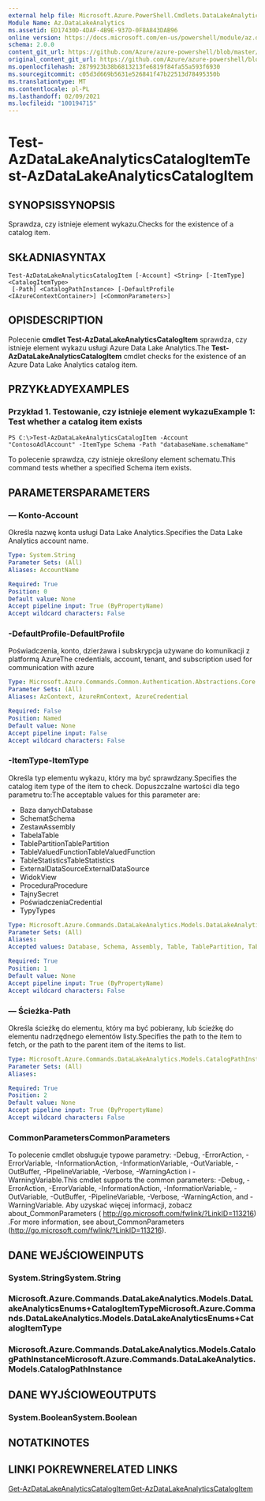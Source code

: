 ```yaml
---
external help file: Microsoft.Azure.PowerShell.Cmdlets.DataLakeAnalytics.dll-Help.xml
Module Name: Az.DataLakeAnalytics
ms.assetid: ED17430D-4DAF-4B9E-937D-0F8A843DAB96
online version: https://docs.microsoft.com/en-us/powershell/module/az.datalakeanalytics/test-azdatalakeanalyticscatalogitem
schema: 2.0.0
content_git_url: https://github.com/Azure/azure-powershell/blob/master/src/DataLakeAnalytics/DataLakeAnalytics/help/Test-AzDataLakeAnalyticsCatalogItem.md
original_content_git_url: https://github.com/Azure/azure-powershell/blob/master/src/DataLakeAnalytics/DataLakeAnalytics/help/Test-AzDataLakeAnalyticsCatalogItem.md
ms.openlocfilehash: 2879923b38b6813213fe6819f84fa55a593f6930
ms.sourcegitcommit: c05d3d669b5631e526841f47b22513d78495350b
ms.translationtype: MT
ms.contentlocale: pl-PL
ms.lasthandoff: 02/09/2021
ms.locfileid: "100194715"
---
```

# <span data-ttu-id="bb54f-101">Test-AzDataLakeAnalyticsCatalogItem</span><span class="sxs-lookup"><span data-stu-id="bb54f-101">Test-AzDataLakeAnalyticsCatalogItem</span></span>

## <span data-ttu-id="bb54f-102">SYNOPSIS</span><span class="sxs-lookup"><span data-stu-id="bb54f-102">SYNOPSIS</span></span>
<span data-ttu-id="bb54f-103">Sprawdza, czy istnieje element wykazu.</span><span class="sxs-lookup"><span data-stu-id="bb54f-103">Checks for the existence of a catalog item.</span></span>

## <span data-ttu-id="bb54f-104">SKŁADNIA</span><span class="sxs-lookup"><span data-stu-id="bb54f-104">SYNTAX</span></span>

```
Test-AzDataLakeAnalyticsCatalogItem [-Account] <String> [-ItemType] <CatalogItemType>
 [-Path] <CatalogPathInstance> [-DefaultProfile <IAzureContextContainer>] [<CommonParameters>]
```

## <span data-ttu-id="bb54f-105">OPIS</span><span class="sxs-lookup"><span data-stu-id="bb54f-105">DESCRIPTION</span></span>
<span data-ttu-id="bb54f-106">Polecenie **cmdlet Test-AzDataLakeAnalyticsCatalogItem** sprawdza, czy istnieje element wykazu usługi Azure Data Lake Analytics.</span><span class="sxs-lookup"><span data-stu-id="bb54f-106">The **Test-AzDataLakeAnalyticsCatalogItem** cmdlet checks for the existence of an Azure Data Lake Analytics catalog item.</span></span>

## <span data-ttu-id="bb54f-107">PRZYKŁADY</span><span class="sxs-lookup"><span data-stu-id="bb54f-107">EXAMPLES</span></span>

### <span data-ttu-id="bb54f-108">Przykład 1. Testowanie, czy istnieje element wykazu</span><span class="sxs-lookup"><span data-stu-id="bb54f-108">Example 1: Test whether a catalog item exists</span></span>
```
PS C:\>Test-AzDataLakeAnalyticsCatalogItem -Account "ContosoAdlAccount" -ItemType Schema -Path "databaseName.schemaName"
```

<span data-ttu-id="bb54f-109">To polecenie sprawdza, czy istnieje określony element schematu.</span><span class="sxs-lookup"><span data-stu-id="bb54f-109">This command tests whether a specified Schema item exists.</span></span>

## <span data-ttu-id="bb54f-110">PARAMETERS</span><span class="sxs-lookup"><span data-stu-id="bb54f-110">PARAMETERS</span></span>

### <span data-ttu-id="bb54f-111">— Konto</span><span class="sxs-lookup"><span data-stu-id="bb54f-111">-Account</span></span>
<span data-ttu-id="bb54f-112">Określa nazwę konta usługi Data Lake Analytics.</span><span class="sxs-lookup"><span data-stu-id="bb54f-112">Specifies the Data Lake Analytics account name.</span></span>

```yaml
Type: System.String
Parameter Sets: (All)
Aliases: AccountName

Required: True
Position: 0
Default value: None
Accept pipeline input: True (ByPropertyName)
Accept wildcard characters: False
```

### <span data-ttu-id="bb54f-113">-DefaultProfile</span><span class="sxs-lookup"><span data-stu-id="bb54f-113">-DefaultProfile</span></span>
<span data-ttu-id="bb54f-114">Poświadczenia, konto, dzierżawa i subskrypcja używane do komunikacji z platformą Azure</span><span class="sxs-lookup"><span data-stu-id="bb54f-114">The credentials, account, tenant, and subscription used for communication with azure</span></span>

```yaml
Type: Microsoft.Azure.Commands.Common.Authentication.Abstractions.Core.IAzureContextContainer
Parameter Sets: (All)
Aliases: AzContext, AzureRmContext, AzureCredential

Required: False
Position: Named
Default value: None
Accept pipeline input: False
Accept wildcard characters: False
```

### <span data-ttu-id="bb54f-115">-ItemType</span><span class="sxs-lookup"><span data-stu-id="bb54f-115">-ItemType</span></span>
<span data-ttu-id="bb54f-116">Określa typ elementu wykazu, który ma być sprawdzany.</span><span class="sxs-lookup"><span data-stu-id="bb54f-116">Specifies the catalog item type of the item to check.</span></span>
<span data-ttu-id="bb54f-117">Dopuszczalne wartości dla tego parametru to:</span><span class="sxs-lookup"><span data-stu-id="bb54f-117">The acceptable values for this parameter are:</span></span>
- <span data-ttu-id="bb54f-118">Baza danych</span><span class="sxs-lookup"><span data-stu-id="bb54f-118">Database</span></span>
- <span data-ttu-id="bb54f-119">Schemat</span><span class="sxs-lookup"><span data-stu-id="bb54f-119">Schema</span></span>
- <span data-ttu-id="bb54f-120">Zestaw</span><span class="sxs-lookup"><span data-stu-id="bb54f-120">Assembly</span></span>
- <span data-ttu-id="bb54f-121">Tabela</span><span class="sxs-lookup"><span data-stu-id="bb54f-121">Table</span></span>
- <span data-ttu-id="bb54f-122">TablePartition</span><span class="sxs-lookup"><span data-stu-id="bb54f-122">TablePartition</span></span>
- <span data-ttu-id="bb54f-123">TableValuedFunction</span><span class="sxs-lookup"><span data-stu-id="bb54f-123">TableValuedFunction</span></span>
- <span data-ttu-id="bb54f-124">TableStatistics</span><span class="sxs-lookup"><span data-stu-id="bb54f-124">TableStatistics</span></span>
- <span data-ttu-id="bb54f-125">ExternalDataSource</span><span class="sxs-lookup"><span data-stu-id="bb54f-125">ExternalDataSource</span></span>
- <span data-ttu-id="bb54f-126">Widok</span><span class="sxs-lookup"><span data-stu-id="bb54f-126">View</span></span>
- <span data-ttu-id="bb54f-127">Procedura</span><span class="sxs-lookup"><span data-stu-id="bb54f-127">Procedure</span></span>
- <span data-ttu-id="bb54f-128">Tajny</span><span class="sxs-lookup"><span data-stu-id="bb54f-128">Secret</span></span>
- <span data-ttu-id="bb54f-129">Poświadczenia</span><span class="sxs-lookup"><span data-stu-id="bb54f-129">Credential</span></span>
- <span data-ttu-id="bb54f-130">Typy</span><span class="sxs-lookup"><span data-stu-id="bb54f-130">Types</span></span>

```yaml
Type: Microsoft.Azure.Commands.DataLakeAnalytics.Models.DataLakeAnalyticsEnums+CatalogItemType
Parameter Sets: (All)
Aliases:
Accepted values: Database, Schema, Assembly, Table, TablePartition, TableValuedFunction, TableStatistics, ExternalDataSource, View, Procedure, Secret, Credential, Types, Package

Required: True
Position: 1
Default value: None
Accept pipeline input: True (ByPropertyName)
Accept wildcard characters: False
```

### <span data-ttu-id="bb54f-131">— Ścieżka</span><span class="sxs-lookup"><span data-stu-id="bb54f-131">-Path</span></span>
<span data-ttu-id="bb54f-132">Określa ścieżkę do elementu, który ma być pobierany, lub ścieżkę do elementu nadrzędnego elementów listy.</span><span class="sxs-lookup"><span data-stu-id="bb54f-132">Specifies the path to the item to fetch, or the path to the parent item of the items to list.</span></span>

```yaml
Type: Microsoft.Azure.Commands.DataLakeAnalytics.Models.CatalogPathInstance
Parameter Sets: (All)
Aliases:

Required: True
Position: 2
Default value: None
Accept pipeline input: True (ByPropertyName)
Accept wildcard characters: False
```

### <span data-ttu-id="bb54f-133">CommonParameters</span><span class="sxs-lookup"><span data-stu-id="bb54f-133">CommonParameters</span></span>
<span data-ttu-id="bb54f-134">To polecenie cmdlet obsługuje typowe parametry: -Debug, -ErrorAction, -ErrorVariable, -InformationAction, -InformationVariable, -OutVariable, -OutBuffer, -PipelineVariable, -Verbose, -WarningAction i -WarningVariable.</span><span class="sxs-lookup"><span data-stu-id="bb54f-134">This cmdlet supports the common parameters: -Debug, -ErrorAction, -ErrorVariable, -InformationAction, -InformationVariable, -OutVariable, -OutBuffer, -PipelineVariable, -Verbose, -WarningAction, and -WarningVariable.</span></span> <span data-ttu-id="bb54f-135">Aby uzyskać więcej informacji, zobacz about_CommonParameters ( http://go.microsoft.com/fwlink/?LinkID=113216) .</span><span class="sxs-lookup"><span data-stu-id="bb54f-135">For more information, see about_CommonParameters (http://go.microsoft.com/fwlink/?LinkID=113216).</span></span>

## <span data-ttu-id="bb54f-136">DANE WEJŚCIOWE</span><span class="sxs-lookup"><span data-stu-id="bb54f-136">INPUTS</span></span>

### <span data-ttu-id="bb54f-137">System.String</span><span class="sxs-lookup"><span data-stu-id="bb54f-137">System.String</span></span>

### <span data-ttu-id="bb54f-138">Microsoft.Azure.Commands.DataLakeAnalytics.Models.DataLakeAnalyticsEnums+CatalogItemType</span><span class="sxs-lookup"><span data-stu-id="bb54f-138">Microsoft.Azure.Commands.DataLakeAnalytics.Models.DataLakeAnalyticsEnums+CatalogItemType</span></span>

### <span data-ttu-id="bb54f-139">Microsoft.Azure.Commands.DataLakeAnalytics.Models.CatalogPathInstance</span><span class="sxs-lookup"><span data-stu-id="bb54f-139">Microsoft.Azure.Commands.DataLakeAnalytics.Models.CatalogPathInstance</span></span>

## <span data-ttu-id="bb54f-140">DANE WYJŚCIOWE</span><span class="sxs-lookup"><span data-stu-id="bb54f-140">OUTPUTS</span></span>

### <span data-ttu-id="bb54f-141">System.Boolean</span><span class="sxs-lookup"><span data-stu-id="bb54f-141">System.Boolean</span></span>

## <span data-ttu-id="bb54f-142">NOTATKI</span><span class="sxs-lookup"><span data-stu-id="bb54f-142">NOTES</span></span>

## <span data-ttu-id="bb54f-143">LINKI POKREWNE</span><span class="sxs-lookup"><span data-stu-id="bb54f-143">RELATED LINKS</span></span>

[<span data-ttu-id="bb54f-144">Get-AzDataLakeAnalyticsCatalogItem</span><span class="sxs-lookup"><span data-stu-id="bb54f-144">Get-AzDataLakeAnalyticsCatalogItem</span></span>](./Get-AzDataLakeAnalyticsCatalogItem.md)


